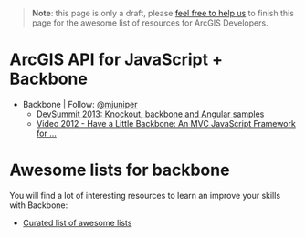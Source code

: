 > **Note**: this page is only a draft, please [feel free to help us](https://github.com/hhkaos/awesome-arcgis#contributions) to finish this page for the awesome list of resources for ArcGIS Developers.

# ArcGIS API for JavaScript + Backbone
* Backbone | Follow: [@mjuniper](https://github.com/mjuniper)
  * [DevSummit 2013: Knockout, backbone and Angular samples](http://driskull.github.io/framework-samples-js)
  * [Video 2012 - Have a Little Backbone: An MVC JavaScript Framework for ...](http://video.esri.com/watch/1257/have-a-little-backbone-an-mvc-javascript-framework-for-your-next-generation-apps#sthash.FjPVzjoC.dpuf)

# Awesome lists for backbone
You will find a lot of interesting resources to learn an improve your skills
with Backbone:
* [Curated list of awesome lists](https://github.com/sindresorhus/awesome)
